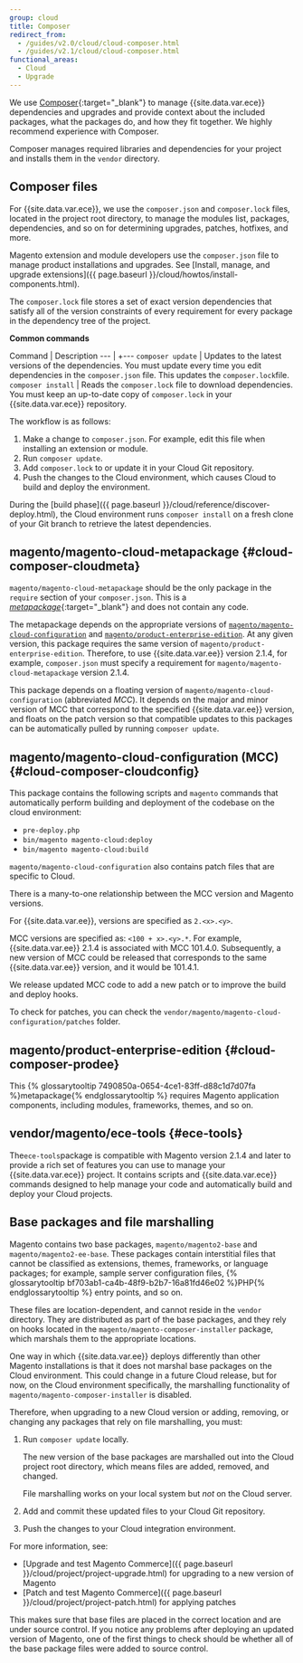 ```yaml
---
group: cloud
title: Composer
redirect_from:
  - /guides/v2.0/cloud/cloud-composer.html
  - /guides/v2.1/cloud/cloud-composer.html
functional_areas:
  - Cloud
  - Upgrade
---
```

We use [Composer](https://getcomposer.org/doc){:target="\_blank"} to manage {{site.data.var.ece}} dependencies and upgrades and provide context about the included packages, what the packages do, and how they fit together. We highly recommend experience with Composer.

Composer manages required libraries and dependencies for your project and installs them in the `vendor` directory.

## Composer files

For {{site.data.var.ece}}, we use the `composer.json` and `composer.lock` files, located in the project root directory, to manage the modules list, packages, dependencies, and so on for determining upgrades, patches, hotfixes, and more.

Magento extension and module developers use the `composer.json` file to manage product installations and upgrades. See [Install, manage, and upgrade extensions]({{ page.baseurl }}/cloud/howtos/install-components.html).

The `composer.lock` file stores a set of exact version dependencies that satisfy all of the version constraints of every requirement for every package in the dependency tree of the project.

**Common commands**

Command | Description
--- | +---
`composer update` | Updates to the latest versions of the dependencies. You must update every time you edit dependencies in the `composer.json` file. This updates the `composer.lock`file.
`composer install` | Reads the `composer.lock` file to download dependencies. You must keep an up-to-date copy of `composer.lock` in your {{site.data.var.ece}} repository.

The workflow is as follows:

1.	Make a change to `composer.json`. For example, edit this file when installing an extension or module.
2.	Run `composer update`.
3.	Add `composer.lock` to or update it in your Cloud Git repository.
4.	Push the changes to the Cloud environment, which causes Cloud to build and deploy the environment.

During the [build phase]({{ page.baseurl }}/cloud/reference/discover-deploy.html), the Cloud environment runs `composer install` on a fresh clone of your Git branch to retrieve the latest dependencies.

## magento/magento-cloud-metapackage {#cloud-composer-cloudmeta}
`magento/magento-cloud-metapackage` should be the only package in the `require` section of your `composer.json`. This is a [_metapackage_](https://getcomposer.org/doc/04-schema.md#type){:target="_blank"} and does not contain any code.

The metapackage depends on the appropriate versions of [`magento/magento-cloud-configuration`](#cloud-composer-cloudconfig) and [`magento/product-enterprise-edition`](#cloud-composer-prodee). At any given version, this package requires the same version of `magento/product-enterprise-edition`. Therefore, to use {{site.data.var.ee}} version 2.1.4, for example, `composer.json` must specify a requirement for `magento/magento-cloud-metapackage` version 2.1.4.

This package depends on a floating version of `magento/magento-cloud-configuration` (abbreviated _MCC_). It depends on the major and minor version of MCC that correspond to the specified {{site.data.var.ee}} version, and floats on the patch version so that compatible updates to this packages can be automatically pulled by running `composer update`.

## magento/magento-cloud-configuration (MCC) {#cloud-composer-cloudconfig}

This package contains the following scripts and `magento` commands that automatically perform building and deployment of the codebase on the cloud environment:

 * `pre-deploy.php`
 * `bin/magento magento-cloud:deploy`
 * `bin/magento magento-cloud:build`

`magento/magento-cloud-configuration` also contains patch files that are specific to Cloud.

There is a many-to-one relationship between the MCC version and Magento versions.

For {{site.data.var.ee}}, versions are specified as `2.<x>.<y>`.

MCC versions are specified as: `<100 + x>.<y>.*`. For example, {{site.data.var.ee}} 2.1.4 is associated with MCC 101.4.0. Subsequently, a new version of MCC could be released that corresponds to the same {{site.data.var.ee}} version, and it would be 101.4.1.

We release updated MCC code to add a new patch or to improve the build and deploy hooks.

To check for patches, you can check the `vendor/magento/magento-cloud-configuration/patches` folder.

## magento/product-enterprise-edition {#cloud-composer-prodee}

This {% glossarytooltip 7490850a-0654-4ce1-83ff-d88c1d7d07fa %}metapackage{% endglossarytooltip %} requires Magento application components, including modules, frameworks, themes, and so on.

## vendor/magento/ece-tools {#ece-tools}

The`ece-tools`package is compatible with Magento version 2.1.4 and later to provide a rich set of features you can use to manage your {{site.data.var.ece}} project.  It contains scripts and {{site.data.var.ece}} commands designed to help manage your code and automatically build and deploy your Cloud projects.

## Base packages and file marshalling

Magento contains two base packages, `magento/magento2-base` and `magento/magento2-ee-base`. These packages contain interstitial files that cannot be classified as extensions, themes, frameworks, or language packages; for example, sample server configuration files, {% glossarytooltip bf703ab1-ca4b-48f9-b2b7-16a81fd46e02 %}PHP{% endglossarytooltip %} entry points, and so on.

These files are location-dependent, and cannot reside in the `vendor` directory. They are distributed as part of the base packages, and they rely on hooks located in the `magento/magento-composer-installer` package, which marshals them to the appropriate locations.

One way in which {{site.data.var.ee}} deploys differently than other Magento installations is that it does not marshal base packages on the Cloud environment. This could change in a future Cloud release, but for now, on the Cloud environment specifically, the marshalling functionality of `magento/magento-composer-installer` is disabled.

Therefore, when upgrading to a new Cloud version or adding, removing, or changing any packages that rely on file marshalling, you must:

1.	Run `composer update` locally.

	The new version of the base packages are marshalled out into the Cloud project root directory, which means files are added, removed, and changed.

	File marshalling works on your local system but _not_ on the Cloud server.

2.	Add and commit these updated files to your Cloud Git repository.
3.	Push the changes to your Cloud integration environment.

For more information, see:

* [Upgrade and test Magento Commerce]({{ page.baseurl }}/cloud/project/project-upgrade.html) for upgrading to a new version of Magento
* [Patch and test Magento Commerce]({{ page.baseurl }}/cloud/project/project-patch.html) for applying patches

This makes sure that base files are placed in the correct location and are under source control. If you notice any problems after deploying an updated version of Magento, one of the first things to check should be whether all of the base package files were added to source control.

